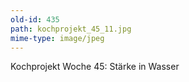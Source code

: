 ```yaml
---
old-id: 435
path: kochprojekt_45_11.jpg
mime-type: image/jpeg
---
```

Kochprojekt Woche 45:
Stärke in Wasser
